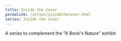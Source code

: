 ```yaml
---
title: Inside the Cover
permalink: /series/insidethecover.html
series: Inside the Cover
---
```


A series to complement the "A Book's Nature" exhibit